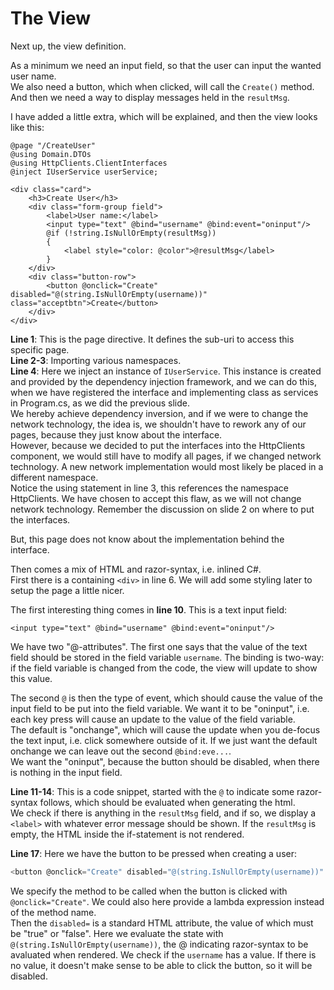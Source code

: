 # The View

Next up, the view definition.

As a minimum we need an input field, so that the user can input the wanted user name.\
We also need a button, which when clicked, will call the `Create()` method.\
And then we need a way to display messages held in the `resultMsg`.

I have added a little extra, which will be explained, and then the view looks like this:

```razor
@page "/CreateUser"
@using Domain.DTOs
@using HttpClients.ClientInterfaces
@inject IUserService userService;

<div class="card">
    <h3>Create User</h3>
    <div class="form-group field">
        <label>User name:</label>
        <input type="text" @bind="username" @bind:event="oninput"/>
        @if (!string.IsNullOrEmpty(resultMsg))
        {
            <label style="color: @color">@resultMsg</label>
        }
    </div>
    <div class="button-row">
        <button @onclick="Create" disabled="@(string.IsNullOrEmpty(username))" class="acceptbtn">Create</button>
    </div>
</div>
```

**Line 1**: This is the page directive. It defines the sub-uri to access this specific page.\
**Line 2-3**: Importing various namespaces.\
**Line 4**: Here we inject an instance of `IUserService`.
This instance is created and provided by the dependency injection framework, and we can do this, when we have registered the interface and implementing class as services in Program.cs, as we did the previous slide.\
We hereby achieve dependency inversion, and if we were to change the network technology, the idea is, we shouldn't have to rework any of our pages, because they just know about the interface.\
However, because we decided to put the interfaces into the HttpClients component, we would still have to modify all pages, if we changed network technology. A new network implementation would most likely be placed in a different namespace.\
Notice the using statement in line 3, this references the namespace HttpClients. We have chosen to accept this flaw, as we will not change network technology. Remember the discussion on slide 2 on where to put the interfaces.

But, this page does not know about the implementation behind the interface.

Then comes a mix of HTML and razor-syntax, i.e. inlined C#.\
First there is a containing `<div>` in line 6. We will add some styling later to setup the page a little nicer.

The first interesting thing comes in **line 10**. This is a text input field:

```razor
<input type="text" @bind="username" @bind:event="oninput"/>
```

We have two "@-attributes". The first one says that the value of the text field should be stored in the field variable `username`. The binding is two-way: if the field variable is changed from the code, the view will update to show this value.

The second `@` is then the type of event, which should cause the value of the input field to be put into the field variable.
We want it to be "oninput", i.e. each key press will cause an update to the value of the field variable.\
The default is "onchange", which will cause the update when you de-focus the text input, i.e. click somewhere outside of it. If we just want the default onchange we can leave out the second `@bind:eve...`.\
We want the "oninput", because the button should be  disabled, when there is nothing in the input field.

**Line 11-14**: This is a code snippet, started with the `@` to indicate some razor-syntax follows, which should be evaluated when generating the html.\
We check if there is anything in the `resultMsg` field, and if so, we display a `<label>` with whatever error message should be shown. If the `resultMsg` is empty, the HTML inside the if-statement is not rendered.

**Line 17**: Here we have the button to be pressed when creating a user:

```csharp
<button @onclick="Create" disabled="@(string.IsNullOrEmpty(username))" class="acceptbtn">Create</button>
```

We specify the method to be called when the button is clicked with `@onclick="Create"`. We could also here provide a lambda expression instead of the method name.\
Then the `disabled=` is a standard HTML attribute, the value of which must be "true" or "false".
Here we evaluate the state with `@(string.IsNullOrEmpty(username))`, the @ indicating razor-syntax to be avaluated when rendered. We check if the `username` has a value. If there is no value, it doesn't make sense to be able to click the button, so it will be disabled.
